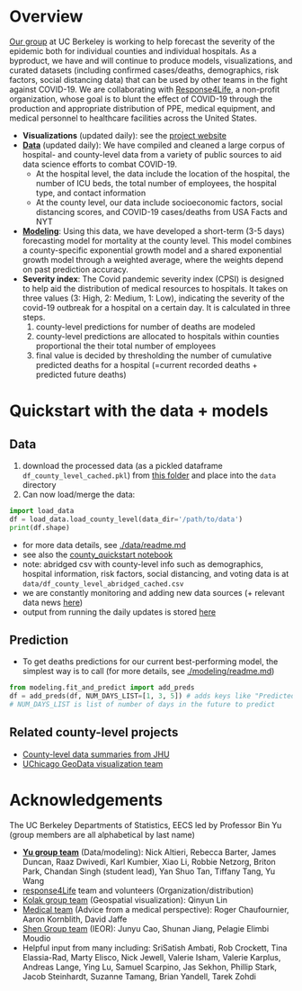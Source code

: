 # Overview

[Our group](https://www.stat.berkeley.edu/~yugroup/people.html) at UC Berkeley is working to help forecast the severity of the epidemic both for individual counties and individual hospitals. As a byproduct, we have and will continue to produce models, visualizations, and curated datasets (including confirmed cases/deaths, demographics, risk factors, social distancing data) that can be used by other teams in the fight against COVID-19. We are collaborating with [Response4Life](https://response4life.org/), a non-profit organization, whose goal is to blunt the effect of COVID-19 through the production and appropriate distribution of PPE, medical equipment, and medical personnel to healthcare facilities across the United States.

- **Visualizations** (updated daily): see the [project website](https://yu-group.github.io/covid19-severity-prediction/)
- **[Data](./data_new/readme.md)** (updated daily): We have compiled and cleaned a large corpus of hospital- and county-level data from a variety of public sources to aid data science efforts to combat COVID-19.
    - At the hospital level, the data include the location of the hospital, the number of ICU beds, the total number of employees, the hospital type, and contact information
    - At the county level, our data include socioeconomic factors, social distancing scores, and COVID-19 cases/deaths from USA Facts and NYT
- **[Modeling](./modeling/readme.md)**: Using this data, we have developed a short-term (3-5 days) forecasting model for mortality at the county level. This model combines a county-specific exponential growth model and a shared exponential growth model through a weighted average, where the weights depend on past prediction accuracy.
- **Severity index**: The Covid pandemic severity index (CPSI) is designed to help aid the distribution of medical resources to hospitals. It takes on three values (3: High, 2: Medium, 1: Low), indicating the severity of the covid-19 outbreak for a hospital on a certain day. It is calculated in three steps.
    1. county-level predictions for number of deaths are modeled
    2. county-level predictions are allocated to hospitals within counties proportional the their total number of employees
    3. final value is decided by thresholding the number of cumulative predicted deaths for a hospital (=current recorded deaths + predicted future deaths)


# Quickstart with the data + models

## Data
1. download the processed data (as a pickled dataframe `df_county_level_cached.pkl`) from [this folder](https://drive.google.com/drive/u/2/folders/1OfeUn8RcOfkibgjtuuVt2z9ZtzC_4Eq5) and place into the `data` directory
2. Can now load/merge the data:
```python
import load_data
df = load_data.load_county_level(data_dir='/path/to/data')
print(df.shape) 
```

- for more data details, see [./data/readme.md](./data/readme.md)
- see also the [county_quickstart notebook](county_quickstart.ipynb)
- note: abridged csv with county-level info such as demographics, hospital information, risk factors, social distancing, and voting data is at `data/df_county_level_abridged_cached.csv`
- we are constantly monitoring and adding new data sources (+ relevant data news [here](https://docs.google.com/document/d/1Gxfp-8NXHZN1Hre0CThx0sdO17vDOso640eK6MHlbiU/))
- output from running the daily updates is stored [here](./functions/update_test.log)

## Prediction
- To get deaths predictions for our current best-performing model, the simplest way is to call (for more details, see [./modeling/readme.md](./modeling/readme.md))

```python
from modeling.fit_and_predict import add_preds
df = add_preds(df, NUM_DAYS_LIST=[1, 3, 5]) # adds keys like "Predicted Deaths 1-day", "Predicted Deaths 3-day"
# NUM_DAYS_LIST is list of number of days in the future to predict
```

## Related county-level projects
- [County-level data summaries from JHU](https://github.com/JieYingWu/COVID-19_US_County-level_Summaries)
- [UChicago GeoData visualization team](https://geodacenter.github.io/covid/about)


# Acknowledgements

The UC Berkeley Departments of Statistics, EECS led by Professor Bin Yu (group members are all alphabetical by last name)

- **[Yu group team](https://www.stat.berkeley.edu/~yugroup/people.html)** (Data/modeling): Nick Altieri, Rebecca Barter, James Duncan, Raaz Dwivedi, Karl Kumbier, Xiao Li, Robbie Netzorg, Briton Park, Chandan Singh (student lead), Yan Shuo Tan, Tiffany Tang, Yu Wang
- [response4Life](https://response4life.org/) team and volunteers (Organization/distribution)
- [Kolak group team](https://geodacenter.github.io/covid/about) (Geospatial visualization): Qinyun Lin
- [Medical team](https://emergency.ucsf.edu/people/aaron-kornblith-md) (Advice from a medical perspective): Roger Chaufournier, Aaron Kornblith, David Jaffe
- [Shen Group team](https://shen.ieor.berkeley.edu/) (IEOR): Junyu Cao, Shunan Jiang, Pelagie Elimbi Moudio
- Helpful input from many including: SriSatish Ambati, Rob Crockett, Tina Elassia-Rad, Marty Elisco, Nick Jewell, Valerie Isham, Valerie Karplus, Andreas Lange, Ying Lu, Samuel Scarpino, Jas Sekhon, Phillip Stark, Jacob Steinhardt, Suzanne Tamang, Brian Yandell, Tarek Zohdi

